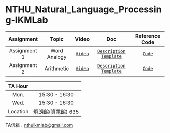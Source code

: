 # NTHU_Natural_Language_Processing-IKMLab

| Assignment | Topic | Video | Doc | Reference Code |
| :-: | :-: | :-: | :-: | :-: |
| Assignment 1 | Word Analogy | [`Video`](https://youtu.be/nCS3GpHwqr8) | [`Description`](./Assignment1/NLP_HW1_word_emb.pdf) [`Template`](./Assignment1/NLP_HW1_report_template.docx) | [`Code`](./Assignment1/main.ipynb) |
| Assignment 2 | Arithmetic | [`Video`](https://youtu.be/nFQCFaRs0kE) | [`Description`](./Assignment2/NLP_HW2_arithmetic.pdf) [`Template`](./Assignment2/NLP_HW2_report_template.docx) | [`Code`](./Assignment2/main.ipynb) |
 
|TA Hour||
| :-: | :-: |
|Mon. | 15:30 - 16:30 |
|Wed. | 15:30 - 16:30 |
| Location | 炯朗館(資電館) 635 |

TA信箱：nthuikmlab@gmail.com

